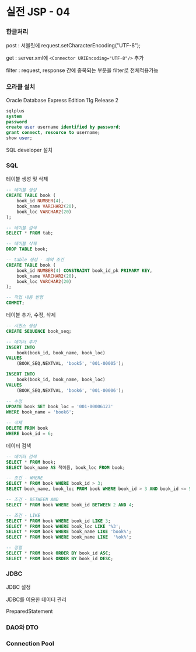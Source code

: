 # 실전 JSP - 04

### 한글처리

post : 서블릿에 request.setCharacterEncoding("UTF-8");

get : server.xml에 `<Connector URIEncoding="UTF-8"/>` 추가

filter : request, response 간에 중복되는 부분을 filter로 전체적용가능



### 오라클 설치

Oracle Database Express Edition 11g Release 2

```sql
sqlplus
system
password
create user username identified by password;
grant connect, resource to username;
show user;
```

SQL developer 설치



### SQL

테이블 생성 및 삭제

```sql
-- 테이블 생성
CREATE TABLE book (
    book_id NUMBER(4),
    book_name VARCHAR2(20),
    book_loc VARCHAR2(20)
);

-- 테이블 검색
SELECT * FROM tab;

-- 테이블 삭제
DROP TABLE book;

-- table 생성 - 제약 조건
CREATE TABLE book (
    book_id NUMBER(4) CONSTRAINT book_id_pk PRIMARY KEY,
    book_name VARCHAR2(20),
    book_loc VARCHAR2(20)
);

-- 작업 내용 반영
COMMIT;
```



테이블 추가, 수정, 삭제

```sql
-- 시퀀스 생성
CREATE SEQUENCE book_seq;

-- 데이터 추가
INSERT INTO
	book(book_id, book_name, book_loc)
VALUES
	(BOOK_SEQ,NEXTVAL, 'book5', '001-00005');

INSERT INTO
	book(book_id, book_name, book_loc)
VALUES
	(BOOK_SEQ,NEXTVAL, 'book6', '001-00006');
	
-- 수정
UPDATE book SET book_loc = '001-00006123'
WHERE book_name = 'book6';

-- 삭제
DELETE FROM book
WHERE book_id = 6;
```



데이터 검색

```sql
-- 데이터 검색
SELECT * FROM book;
SELECT book_name AS 책이름, book_loc FROM book;

-- 조건 - WHERE
SELECT * FROM book WHERE book_id > 3;
SELECT book_name, book_loc FROM book WHERE book_id > 3 AND book_id <= 5;

-- 조건 - BETWEEN AND
SELECT * FROM book WHERE book_id BETWEEN 2 AND 4;

-- 조건 - LIKE
SELECT * FROM book WHERE book_id LIKE 3;
SELECT * FROM book WHERE book_loc LIKE '%3';
SELECT * FROM book WHERE book_name LIKE 'book%';
SELECT * FROM book WHERE book_name LIKE  '%ok%';

-- 정렬
SELECT * FROM book ORDER BY book_id ASC;
SELECT * FROM book ORDER BY book_id DESC;
```



### JDBC

JDBC 설정

JDBC를 이용한 데이터 관리

PreparedStatement



### DAO와 DTO



### Connection Pool